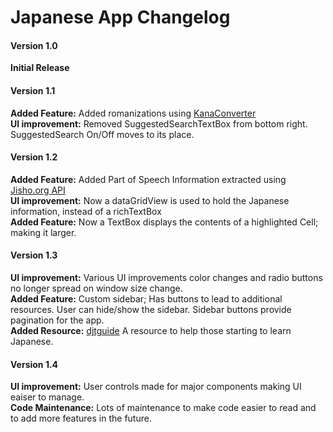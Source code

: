 ﻿# Japanese App Changelog



#### Version 1.0 
**Initial Release**


#### Version 1.1

**Added Feature:** Added romanizations using [KanaConverter](https://github.com/pilotMike/KanaConverter)
<br>
**UI improvement:** Removed SuggestedSearchTextBox from bottom right. SuggestedSearch On/Off moves to its place.

#### Version 1.2
**Added Feature:** Added Part of Speech Information extracted using [Jisho.org API](https://jisho.org/forum/54fefc1f6e73340b1f160000-is-there-any-kind-of-search-api) 
<br>
**UI improvement:** Now a dataGridView is used to hold the Japanese information, instead of a richTextBox
<br>
**Added Feature:** Now a TextBox displays the contents of a highlighted Cell; making it larger.

#### Version 1.3

**UI improvement:** Various UI improvements color changes and radio buttons no longer spread on window size change.
<br>
**Added Feature:** Custom sidebar; Has buttons to lead to additional resources. User can hide/show the sidebar. Sidebar buttons provide pagination for the app.
<br>
**Added Resource:** [djtguide](https://djtguide.neocities.org/) A resource to help those starting to learn Japanese.

#### Version 1.4
**UI improvement:** User controls made for major components making UI eaiser to manage.
<br>
**Code Maintenance:** Lots of maintenance to make code easier to read and to add more features in the future.